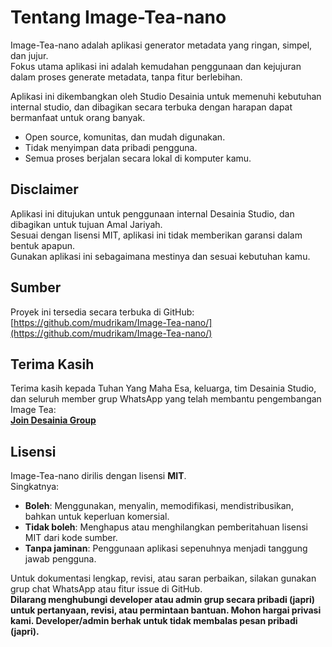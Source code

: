 # Tentang Image-Tea-nano

Image-Tea-nano adalah aplikasi generator metadata yang ringan, 
simpel, dan jujur.  
Fokus utama aplikasi ini adalah kemudahan penggunaan dan 
kejujuran dalam proses generate metadata, tanpa fitur berlebihan.

Aplikasi ini dikembangkan oleh Studio Desainia untuk memenuhi 
kebutuhan internal studio, dan dibagikan secara terbuka dengan 
harapan dapat bermanfaat untuk orang banyak.

- Open source, komunitas, dan mudah digunakan.
- Tidak menyimpan data pribadi pengguna.
- Semua proses berjalan secara lokal di komputer kamu.

## Disclaimer

Aplikasi ini ditujukan untuk penggunaan internal Desainia Studio, dan dibagikan untuk tujuan Amal Jariyah.  
Sesuai dengan lisensi MIT, aplikasi ini tidak memberikan garansi dalam bentuk apapun.  
Gunakan aplikasi ini sebagaimana mestinya dan sesuai kebutuhan kamu.

## Sumber

Proyek ini tersedia secara terbuka di GitHub:  
[https://github.com/mudrikam/Image-Tea-nano/](https://github.com/mudrikam/Image-Tea-nano/)

## Terima Kasih

Terima kasih kepada Tuhan Yang Maha Esa, keluarga, tim Desainia Studio, dan seluruh member grup WhatsApp yang telah membantu pengembangan Image Tea:  
[**Join Desainia Group**](https://chat.whatsapp.com/CMQvDxpCfP647kBBA6dRn3)

## Lisensi

Image-Tea-nano dirilis dengan lisensi **MIT**.  
Singkatnya:
- **Boleh**: Menggunakan, menyalin, memodifikasi, mendistribusikan, bahkan untuk keperluan komersial.
- **Tidak boleh**: Menghapus atau menghilangkan pemberitahuan lisensi MIT dari kode sumber.
- **Tanpa jaminan**: Penggunaan aplikasi sepenuhnya menjadi tanggung jawab pengguna.

Untuk dokumentasi lengkap, revisi, atau saran perbaikan, silakan gunakan grup chat WhatsApp atau fitur issue di GitHub.  
**Dilarang menghubungi developer atau admin grup secara pribadi (japri) untuk pertanyaan, revisi, atau permintaan bantuan. Mohon hargai privasi kami. Developer/admin berhak untuk tidak membalas pesan pribadi (japri).**
